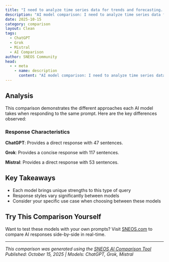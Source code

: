```yaml
---
title: "I need to analyze time series data for trends and forecasting. Guide me: 1) Plot time series and check for stationarity"
description: "AI model comparison: I need to analyze time series data for trends and forecasting. Guide me: 1) Plot time series and che..."
date: 2025-10-15
category: comparison
layout: Clean
tags:
  - ChatGPT
  - Grok
  - Mistral
  - AI Comparison
author: SNEOS Community
head:
  - - meta
    - name: description
      content: "AI model comparison: I need to analyze time series data for trends and forecasting. Guide me: 1) Plot time series and check for stationarity..."
---
```


<ChatComparison
  title="I need to analyze time series data for trends and forecasting. Guide me: 1) Plot time series and check for stationarity"
  prompt="I need to analyze time series data for trends and forecasting. Guide me: 1) Plot time series and check for stationarity"
  :responses='{"ChatGPT": "Analyzing time series data for trends and forecasting involves a few key steps. Below, I\u2019ll guide you through plotting your time series data and checking for stationarity.\n\n### Step 1: Import Necessary Libraries\n\nYou\u0027ll need to import libraries that are essential for data manipulation and visualization. Here\u0027s how to get started in Python using libraries such as \u0060pandas\u0060, \u0060matplotlib\u0060, and \u0060statsmodels\u0060.\n\n\u0060\u0060\u0060python\nimport pandas as pd\nimport matplotlib.pyplot as plt\nfrom statsmodels.tsa.stattools import adfuller\n\u0060\u0060\u0060\n\n### Step 2: Load Your Data\n\nLoad your time series data into a Pandas DataFrame. Make sure your data contains a datetime index.\n\n\u0060\u0060\u0060python\n# Example: Load your data from a CSV file\ndf = pd.read_csv(\u0027your_time_series_data.csv\u0027, parse_dates=[\u0027date_column\u0027], index_col=\u0027date_column\u0027)\n\u0060\u0060\u0060\n\n### Step 3: Plot the Time Series Data\n\nVisualizing your time series data is crucial for identifying trends.\n\n\u0060\u0060\u0060python\nplt.figure(figsize=(12, 6))\nplt.plot(df)\nplt.title(\u0027Time Series Data\u0027)\nplt.xlabel(\u0027Date\u0027)\nplt.ylabel(\u0027Value\u0027)\nplt.grid()\nplt.show()\n\u0060\u0060\u0060\n\n### Step 4: Check for Stationarity\n\nStationarity is an important concept in time series analysis. A stationary time series has constant mean, variance, and autocovariance over time. \n\nThe Augmented Dickey-Fuller (ADF) test is a widely used statistical test for checking stationarity. \n\n\u0060\u0060\u0060python\ndef adf_test(series):\n    result = adfuller(series)\n    print(f\u0027ADF Statistic: {result[0]}\u0027)\n    print(f\u0027p-value: {result[1]}\u0027)\n    for key, value in result[4].items():\n        print(f\u0027Critical Value {key}: {value}\u0027)\n\n# Run the ADF test on your time series data\nadf_test(df[\u0027value_column\u0027])  # Replace \u0027value_column\u0027 with the name of your data column\n\u0060\u0060\u0060\n\n#### Interpreting the ADF Test Results:\n- **ADF Statistic**: A lower value suggests that we reject the null hypothesis of a unit root.\n- **p-value**: If the p-value is below a significance level (commonly 0.05), you reject the null hypothesis, indicating the series is stationary.\n- **Critical Values**: Compare the ADF statistic with these values to determine stationarity.\n\n### Step 5: Visualizing ACF and PACF (Optional)\n\nIf your series is non-stationary, you can look at the AutoCorrelation Function (ACF) and Partial AutoCorrelation Function (PACF) to understand the behavior of lags.\n\n\u0060\u0060\u0060python\nfrom statsmodels.graphics.tsaplots import plot_acf, plot_pacf\n\nplt.figure(figsize=(12, 6))\nplt.subplot(121)\nplot_acf(df[\u0027value_column\u0027], ax=plt.gca(), lags=40)\nplt.title(\u0027ACF Plot\u0027)\n\nplt.subplot(122)\nplot_pacf(df[\u0027value_column\u0027], ax=plt.gca(), lags=40)\nplt.title(\u0027PACF Plot\u0027)\n\nplt.tight_layout()\nplt.show()\n\u0060\u0060\u0060\n\n### Summary\n\n1. Plot your time series data to visually inspect trends and patterns.\n2. Perform the Augmented Dickey-Fuller test to assess stationarity.\n3. If the series is non-stationary, consider differencing or other transformations.\n\nOnce you\u0027ve established the properties of your time series, you can move on to further analysis, such as decomposition, model selection, and forecasting. Let me know if you need help with any specific steps!", "Grok": "### Guide to Analyzing Time Series Data: Plotting and Stationarity Checks\n\nAnalyzing time series data for trends and forecasting starts with visualization and ensuring the data is stationary (i.e., constant mean, variance, and autocovariance over time). Non-stationary data can lead to unreliable forecasts. I\u0027ll guide you step-by-step using Python with libraries like Pandas, Matplotlib, and Statsmodels. Assume you have a dataset (e.g., a CSV with a date column and a value column). If not, I\u0027ll suggest sample data.\n\n#### Step 1: Load and Prepare Your Data\n- **Load data**: Use Pandas to read your time series (e.g., from CSV, Excel, or API).\n- **Set index**: Ensure the date/time column is the index and parsed as datetime.\n- **Handle missing values**: Interpolate or drop NaNs if needed.\n\n**Example Code (Python)**:\n\u0060\u0060\u0060python\nimport pandas as pd\nimport numpy as np\nimport matplotlib.pyplot as plt\nfrom statsmodels.tsa.stattools import adfuller\nfrom statsmodels.graphics.tsaplots import plot_acf, plot_pacf\n\n# Sample data (replace with pd.read_csv(\u0027your_file.csv\u0027, parse_dates=[\u0027date\u0027], index_col=\u0027date\u0027))\ndates = pd.date_range(start=\u00272020-01-01\u0027, periods=100, freq=\u0027D\u0027)\ndata = pd.Series(np.cumsum(np.random.randn(100)) \u002B 10, index=dates)  # Non-stationary example (random walk with trend)\ndf = pd.DataFrame({\u0027value\u0027: data})\n\n# Basic prep\ndf = df.asfreq(\u0027D\u0027)  # Set frequency if needed\ndf = df.fillna(method=\u0027ffill\u0027)  # Handle missing values\nprint(df.head())\n\u0060\u0060\u0060\n\nThis creates a simple non-stationary series (cumulative sum mimics trends like stock prices).\n\n#### Step 2: Plot the Time Series\n- **Why?** Visual inspection reveals trends (upward/downward drift), seasonality (cycles), or irregularities.\n- Plot the raw series, rolling statistics (e.g., mean/std for variance changes), and decomposition if seasonal.\n\n**Example Code**:\n\u0060\u0060\u0060python\n# Basic plot\nplt.figure(figsize=(12, 6))\nplt.plot(df.index, df[\u0027value\u0027], label=\u0027Time Series\u0027)\nplt.title(\u0027Time Series Plot\u0027)\nplt.xlabel(\u0027Date\u0027)\nplt.ylabel(\u0027Value\u0027)\nplt.legend()\nplt.show()\n\n# Rolling statistics for trend/seasonality check (window=12 for monthly data; adjust as needed)\nrolling_mean = df[\u0027value\u0027].rolling(window=12).mean()\nrolling_std = df[\u0027value\u0027].rolling(window=12).std()\n\nplt.figure(figsize=(12, 6))\nplt.plot(df.index, df[\u0027value\u0027], label=\u0027Original\u0027)\nplt.plot(df.index, rolling_mean, label=\u0027Rolling Mean\u0027)\nplt.plot(df.index, rolling_std, label=\u0027Rolling Std\u0027)\nplt.title(\u0027Time Series with Rolling Statistics\u0027)\nplt.xlabel(\u0027Date\u0027)\nplt.ylabel(\u0027Value\u0027)\nplt.legend()\nplt.show()\n\n# Optional: Seasonal decomposition (requires statsmodels)\nfrom statsmodels.tsa.seasonal import seasonal_decompose\ndecomp = seasonal_decompose(df[\u0027value\u0027], model=\u0027additive\u0027, period=12)  # Adjust period for your frequency\ndecomp.plot()\nplt.show()\n\u0060\u0060\u0060\n\n**What to Look For**:\n- **Trend**: Steady increase/decrease? (E.g., upward slope indicates positive trend.)\n- **Seasonality**: Repeating patterns? (E.g., peaks every 12 months.)\n- **Variance**: Constant spread, or increasing/decreasing?\n\n#### Step 3: Check for Stationarity\n- **Why?** Many forecasting models (e.g., ARIMA) assume stationarity. If non-stationary, apply transformations like differencing or log-scaling.\n- **Methods**:\n  - **Visual**: From plots (e.g., if rolling mean is flat, it\u0027s likely stationary).\n  - **Statistical Test**: Augmented Dickey-Fuller (ADF) test. Null hypothesis: Non-stationary (p-value \u003E 0.05 indicates non-stationarity).\n  - **Autocorrelation Function (ACF)**: High lags suggest non-stationarity.\n\n**Example Code**:\n\u0060\u0060\u0060python\n# ADF Test\ndef check_stationarity(ts, title=\u0027Original Series\u0027):\n    result = adfuller(ts.dropna())\n    print(f\u0027{title} ADF Test:\u0027)\n    print(f\u0027ADF Statistic: {result[0]:.4f}\u0027)\n    print(f\u0027p-value: {result[1]:.4f}\u0027)\n    print(f\u0027Critical Values: {result[4]}\u0027)\n    print(\u0027Stationary\u0027 if result[1] \u003C 0.05 else \u0027Non-stationary\u0027)\n    print()\n\n# Test original series\ncheck_stationarity(df[\u0027value\u0027], \u0027Original\u0027)\n\n# If non-stationary, transform (e.g., first differencing)\ndf[\u0027diff\u0027] = df[\u0027value\u0027].diff().dropna()\ncheck_stationarity(df[\u0027diff\u0027], \u0027Differenced Series\u0027)\n\n# ACF/PACF plots for autocorrelation\nfig, axes = plt.subplots(2, 1, figsize=(12, 8))\nplot_acf(df[\u0027value\u0027], ax=axes[0], lags=20)\nplot_acf(df[\u0027diff\u0027], ax=axes[1], lags=20)\nplt.show()\n\u0060\u0060\u0060\n\n**Interpreting Results**:\n- **ADF p-value \u003C 0.05**: Reject null \u2192 Stationary (proceed to modeling).\n- **p-value \u2265 0.05**: Non-stationary \u2192 Difference the series (e.g., \u0060df.diff()\u0060) or take logs (\u0060np.log(df)\u0060), then re-test.\n- **ACF**: Slow decay (high correlation at many lags) \u2192 Non-stationary.\n\n#### Next Steps for Trends and Forecasting\n- **If stationary**: Fit models like ARIMA (\u0060from statsmodels.tsa.arima.model import ARIMA\u0060).\n- **Trend Removal**: Use \u0060df[\u0027trend_removed\u0027] = df[\u0027value\u0027] - rolling_mean\u0060 or STL decomposition.\n- **Forecasting**: Once stationary, use Prophet, ARIMA, or LSTM for predictions.\n- **Tools**: Install via \u0060pip install pandas matplotlib statsmodels\u0060.\n- **Tips**: For large datasets, downsample if needed. Always validate on hold-out data.\n\nIf you share more details (e.g., data type, sample, or language preference\u2014R/Julia?), I can refine this!", "Mistral": "Analyzing time series data for trends and forecasting involves several steps. Let\u0027s start with plotting the time series and checking for stationarity. Here\u2019s a step-by-step guide:\n\n### Step 1: Plot Time Series Data\n\n1. **Load the Data**: Ensure your time series data is loaded into a suitable format, such as a Pandas DataFrame in Python.\n2. **Plot the Data**: Use a plotting library like Matplotlib or Seaborn to visualize the time series.\n\n#### Example in Python:\n\n\u0060\u0060\u0060python\nimport pandas as pd\nimport matplotlib.pyplot as plt\n\n# Load your data\n# Assuming your data is in a CSV file with a \u0027Date\u0027 column and a \u0027Value\u0027 column\ndata = pd.read_csv(\u0027your_data.csv\u0027, parse_dates=[\u0027Date\u0027], index_col=\u0027Date\u0027)\n\n# Plot the time series\nplt.figure(figsize=(10, 6))\nplt.plot(data.index, data[\u0027Value\u0027])\nplt.title(\u0027Time Series Data\u0027)\nplt.xlabel(\u0027Date\u0027)\nplt.ylabel(\u0027Value\u0027)\nplt.show()\n\u0060\u0060\u0060\n\n### Step 2: Check for Stationarity\n\nStationarity means that the statistical properties of the time series (mean, variance, autocorrelation) are constant over time. There are several methods to check for stationarity:\n\n1. **Visual Inspection**: Look at the plot to see if there are any obvious trends or seasonality.\n2. **Statistical Tests**: Use statistical tests like the Augmented Dickey-Fuller (ADF) test.\n3. **Rolling Statistics**: Calculate rolling mean and rolling variance to see if they are constant over time.\n\n#### Example in Python:\n\n\u0060\u0060\u0060python\nfrom statsmodels.tsa.stattools import adfuller\n\n# Rolling statistics\nrolling_mean = data[\u0027Value\u0027].rolling(window=12).mean()\nrolling_std = data[\u0027Value\u0027].rolling(window=12).std()\n\n# Plot rolling statistics\nplt.figure(figsize=(10, 6))\nplt.plot(data[\u0027Value\u0027], label=\u0027Original\u0027)\nplt.plot(rolling_mean, color=\u0027red\u0027, label=\u0027Rolling Mean\u0027)\nplt.plot(rolling_std, color=\u0027blue\u0027, label=\u0027Rolling Std\u0027)\nplt.legend(loc=\u0027best\u0027)\nplt.title(\u0027Rolling Mean \u0026 Standard Deviation\u0027)\nplt.show()\n\n# Augmented Dickey-Fuller test\nresult = adfuller(data[\u0027Value\u0027])\nprint(\u0027ADF Statistic:\u0027, result[0])\nprint(\u0027p-value:\u0027, result[1])\nprint(\u0027Critical Values:\u0027, result[4])\n\n# Interpretation:\n# If the p-value is less than 0.05, we reject the null hypothesis and conclude that the time series is stationary.\n\u0060\u0060\u0060\n\n### Step 3: Make the Time Series Stationary (if necessary)\n\nIf the time series is not stationary, you can make it stationary using techniques like differencing, transformation, or decomposition.\n\n#### Example in Python:\n\n\u0060\u0060\u0060python\n# Differencing\ndata[\u0027Value_diff\u0027] = data[\u0027Value\u0027].diff()\n\n# Drop the NaN values\ndata = data.dropna()\n\n# Plot the differenced series\nplt.figure(figsize=(10, 6))\nplt.plot(data[\u0027Value_diff\u0027])\nplt.title(\u0027Differenced Time Series\u0027)\nplt.show()\n\n# Check stationarity again\nresult = adfuller(data[\u0027Value_diff\u0027].dropna())\nprint(\u0027ADF Statistic:\u0027, result[0])\nprint(\u0027p-value:\u0027, result[1])\nprint(\u0027Critical Values:\u0027, result[4])\n\u0060\u0060\u0060\n\n### Summary\n\n1. **Plot the time series** to visually inspect for trends and seasonality.\n2. **Check for stationarity** using visual inspection, rolling statistics, and statistical tests like the ADF test.\n3. **Make the time series stationary** if necessary, using techniques like differencing.\n\nBy following these steps, you can prepare your time series data for further analysis and forecasting."}' published-date="{DateTime.UtcNow:HH:mm}"
/>

## Analysis

This comparison demonstrates the different approaches each AI model takes when responding to the same prompt. Here are the key differences observed:

### Response Characteristics

**ChatGPT**: Provides a direct response with 47 sentences. 

**Grok**: Provides a concise response with 117 sentences. 

**Mistral**: Provides a direct response with 53 sentences. 

## Key Takeaways

- Each model brings unique strengths to this type of query
- Response styles vary significantly between models
- Consider your specific use case when choosing between these models

## Try This Comparison Yourself

Want to test these models with your own prompts? Visit [SNEOS.com](https://sneos.com) to compare AI responses side-by-side in real-time.

---

*This comparison was generated using the [SNEOS AI Comparison Tool](https://sneos.com)*
*Published: October 15, 2025 | Models: ChatGPT, Grok, Mistral*
